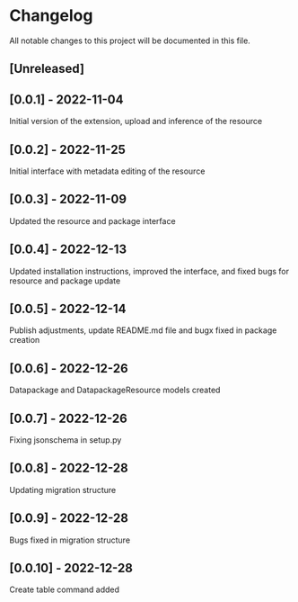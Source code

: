 # Changelog
All notable changes to this project will be documented in this file.


## [Unreleased]

## [0.0.1] - 2022-11-04

Initial version of the extension, upload and inference of the resource


## [0.0.2] - 2022-11-25

Initial interface with metadata editing of the resource


## [0.0.3] - 2022-11-09

Updated the resource and package interface


## [0.0.4] - 2022-12-13

Updated installation instructions, improved the interface, and fixed bugs for resource and package update


## [0.0.5] - 2022-12-14

Publish adjustments, update README.md file and bugx fixed in package creation


## [0.0.6] - 2022-12-26

Datapackage and DatapackageResource models created


## [0.0.7] - 2022-12-26

Fixing jsonschema in setup.py


## [0.0.8] - 2022-12-28

Updating migration structure


## [0.0.9] - 2022-12-28

Bugs fixed in migration structure


## [0.0.10] - 2022-12-28

Create table command added
